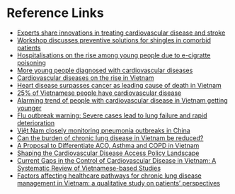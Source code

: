 # Reference Links

- [Experts share innovations in treating cardiovascular disease and stroke](https://vietnamnews.vn/society/1688484/experts-share-innovations-in-treating-cardiovascular-disease-and-stroke.html)
- [Workshop discusses preventive solutions for shingles in comorbid patients](https://vietnamnews.vn/society/1693661/workshop-discusses-preventive-solutions-for-shingles-in-comorbid-patients.html)
- [Hospitalisations on the rise among young people due to e-cigratte poisoning](https://vietnamnews.vn/society/1658945/hospitalisations-on-the-rise-among-young-people-due-to-e-cigratte-poisoning.html)
- [More young people diagnosed with cardiovascular diseases](https://vietnamnews.vn/society/1658584/more-young-people-diagnosed-with-cardiovascular-diseases.html)
- [Cardiovascular diseases on the rise in Vietnam](https://en.vietnamplus.vn/cardiovascular-diseases-on-the-rise-in-vietnam-post245692.vnp)
- [Heart disease surpasses cancer as leading cause of death in Vietnam](https://vietnamnet.vn/en/heart-disease-surpasses-cancer-as-leading-cause-of-death-in-vietnam-2331764.html)
- [25% of Vietnamese people have cardiovascular disease](https://pctu.edu.vn/en/25-of-vietnamese-people-have-cardiovascular-disease.html)
- [Alarming trend of people with cardiovascular disease in Vietnam getting younger](https://baohaiduong.vn/en/bao-dong-tinh-trang-nguoi-mac-benh-tim-mach-o-viet-nam-co-xu-huong-tre-hoa-386045.html)
- [Flu outbreak warning: Severe cases lead to lung failure and rapid deterioration](https://vietnamnet.vn/en/flu-outbreak-warning-severe-cases-lead-to-lung-failure-and-rapid-deterioration-2368857.html)
- [Việt Nam closely monitoring pneumonia outbreaks in China](https://vietnamnews.vn/society/1690152/viet-nam-closely-monitoring-pneumonia-outbreaks-in-china.html)
- [Can the burden of chronic lung disease in Vietnam be reduced?](https://www.woolcock.org.au/news/can-burden-chronic-lung-disease-vietnam-be-reduced)
- [A Proposal to Differentiate ACO, Asthma and COPD in Vietnam](https://pmc.ncbi.nlm.nih.gov/articles/PMC9863084/)
- [Shaping the Cardiovascular
Disease Access Policy Landscape](https://www.iqvia.com/-/media/iqvia/pdfs/asia-pacific/white-papers/cvd/vietnam_shaping-cvd-access-strategy-policy-landscape-_iqvia_veng.pdf)
- [Current Gaps in the Control of Cardiovascular Disease in Vietnam: A Systematic Review of Vietnamese-based Studies](https://journals.sagepub.com/doi/10.1177/09720634241229265?icid=int.sj-abstract.similar-articles.1)
- [Factors affecting healthcare pathways for chronic lung disease management in Vietnam: a qualitative study on patients’ perspectives](https://bmcpublichealth.biomedcentral.com/articles/10.1186/s12889-021-11219-4)
